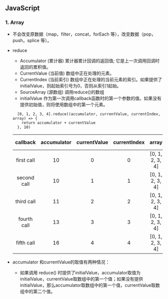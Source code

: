 ## JavaScript

### 1. Array
* 不会改变原数据（map，filter，concat，forEach 等），改变数据（pop，push，splice 等）。

* reduce
    * Accumulator (累计器) 累计器累计回调的返回值; 它是上一次调用回调时返回的累积值。
    * CurrentValue (当前值) 数组中正在处理的元素。
    * CurrentIndex (当前索引) 数组中正在处理的当前元素的索引。如果提供了initialValue，则起始索引号为0，否则从索引1起始。
    * SourceArray (源数组) 调用reduce()的数组
    * initialValue 作为第一次调用callback函数时的第一个参数的值。如果没有提供初始值，则将使用数组中的第一个元素。

    ```
      [0, 1, 2, 3, 4].reduce((accumulator, currentValue, currentIndex, array) => {
        return accumulator + currentValue
      }, 10)
    ```
  
    | callback | accumulator | currentValue | currentIndex | array | return value |
    | :--:|:--:|:--:|:--:|:--:|:--:|
    | first call | 10 | 0 | 0 | [0, 1, 2, 3, 4] | 10 |
    | second call | 10 | 1 | 1 | [0, 1, 2, 3, 4] | 11 |
    | third call | 11 | 2 | 2 | [0, 1, 2, 3, 4] | 13 |
    | fourth call | 13 | 3 | 3 | [0, 1, 2, 3, 4] | 16 |
    | fifth call | 16 | 4 | 4 | [0, 1, 2, 3, 4] | 20 |
  
* accumulator 和currentValue的取值有两种情况：
  * 如果调用 reduce() 时提供了initialValue，accumulator取值为initialValue，currentValue取数组中的第一个值；如果没有提供 
  initialValue，那么accumulator取数组中的第一个值，currentValue取数组中的第二个值。
